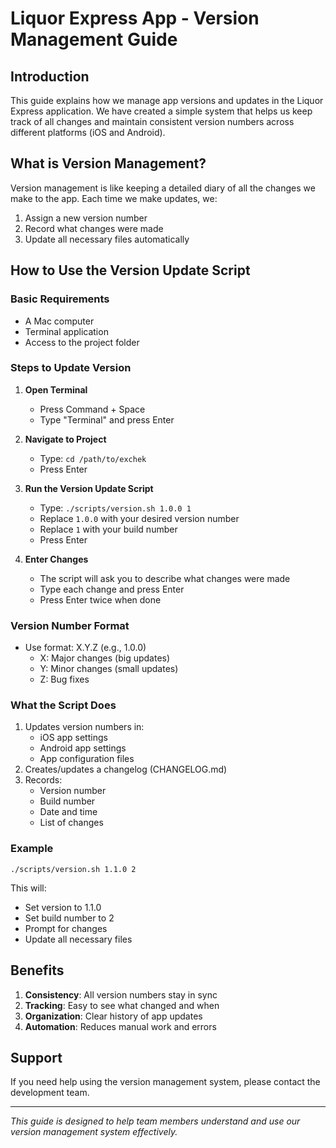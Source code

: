 # Liquor Express App - Version Management Guide

## Introduction
This guide explains how we manage app versions and updates in the Liquor Express application. We have created a simple system that helps us keep track of all changes and maintain consistent version numbers across different platforms (iOS and Android).

## What is Version Management?
Version management is like keeping a detailed diary of all the changes we make to the app. Each time we make updates, we:
1. Assign a new version number
2. Record what changes were made
3. Update all necessary files automatically

## How to Use the Version Update Script

### Basic Requirements
- A Mac computer
- Terminal application
- Access to the project folder

### Steps to Update Version

1. **Open Terminal**
   - Press Command + Space
   - Type "Terminal" and press Enter

2. **Navigate to Project**
   - Type: `cd /path/to/exchek`
   - Press Enter

3. **Run the Version Update Script**
   - Type: `./scripts/version.sh 1.0.0 1`
   - Replace `1.0.0` with your desired version number
   - Replace `1` with your build number
   - Press Enter

4. **Enter Changes**
   - The script will ask you to describe what changes were made
   - Type each change and press Enter
   - Press Enter twice when done

### Version Number Format
- Use format: X.Y.Z (e.g., 1.0.0)
  - X: Major changes (big updates)
  - Y: Minor changes (small updates)
  - Z: Bug fixes

### What the Script Does
1. Updates version numbers in:
   - iOS app settings
   - Android app settings
   - App configuration files
2. Creates/updates a changelog (CHANGELOG.md)
3. Records:
   - Version number
   - Build number
   - Date and time
   - List of changes

### Example
```
./scripts/version.sh 1.1.0 2
```
This will:
- Set version to 1.1.0
- Set build number to 2
- Prompt for changes
- Update all necessary files

## Benefits
1. **Consistency**: All version numbers stay in sync
2. **Tracking**: Easy to see what changed and when
3. **Organization**: Clear history of app updates
4. **Automation**: Reduces manual work and errors

## Support
If you need help using the version management system, please contact the development team.

---
*This guide is designed to help team members understand and use our version management system effectively.* 